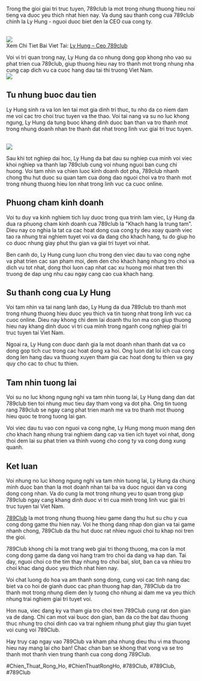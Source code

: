 <p>Trong the gioi giai tri truc tuyen, 789club la mot trong nhung thuong hieu noi tieng va duoc yeu thich nhat hien nay. Va dung sau thanh cong cua 789club chinh la Ly Hung - nguoi duoc biet den la CEO cua cong ty.</p><br><img src="https://789clubwin.org/wp-content/uploads/2025/04/logo-789club-300x252.png"></br>
Xem Chi Tiet Bai Viet Tai: <a href="https://789clubwin.org/ly-hung-ceo-789club/">Ly Hung – Ceo 789club</a><p>Voi vi tri quan trong nay, Ly Hung da co nhung dong gop khong nho vao su phat trien cua 789club, giup thuong hieu nay tro thanh mot trong nhung nha cung cap dich vu ca cuoc hang dau tai thi truong Viet Nam.<br><img src="https://789clubwin.org/wp-content/uploads/2025/04/Dang-Ky-789club-Huong-Dan-Chi-Tiet-Va-Don-Gian-Nhat-2025-150x150.png"></br><h2>Tu nhung buoc dau tien</h2><p>Ly Hung sinh ra va lon len tai mot gia dinh tri thuc, tu nho da co niem dam me voi cac tro choi truc tuyen va the thao. Voi tai nang va su no luc khong ngung, Ly Hung da tung buoc khang dinh duoc ban than va tro thanh mot trong nhung doanh nhan tre thanh dat nhat trong linh vuc giai tri truc tuyen.</p><br><img src="https://789clubwin.org/wp-content/uploads/2025/04/Dang-Ky-789club-Huong-Dan-Chi-Tiet-Va-Don-Gian-Nhat-2025-150x150.png"></br><p>Sau khi tot nghiep dai hoc, Ly Hung da bat dau su nghiep cua minh voi viec khoi nghiep va thanh lap 789club cung voi nhung nguoi ban cung chi huong. Voi tam nhin va chien luoc kinh doanh dot pha, 789club nhanh chong thu hut duoc su quan tam cua dong dao nguoi choi va tro thanh mot trong nhung thuong hieu lon nhat trong linh vuc ca cuoc online.<h2>Phuong cham kinh doanh</h2><p>Voi tu duy va kinh nghiem tich luy duoc trong qua trinh lam viec, Ly Hung da dua ra phuong cham kinh doanh cua 789club la "Khach hang la trung tam". Dieu nay co nghia la tat ca cac hoat dong cua cong ty deu xoay quanh viec tao ra nhung trai nghiem tuyet voi va da dang cho khach hang, tu do giup ho co duoc nhung giay phut thu gian va giai tri tuyet voi nhat.</p><p>Ben canh do, Ly Hung cung luon chu trong den viec dau tu vao cong nghe va phat trien cac san pham moi, dem den cho khach hang nhung tro choi va dich vu tot nhat, dong thoi luon cap nhat cac xu huong moi nhat tren thi truong de dap ung nhu cau ngay cang cao cua khach hang.<h2>Su thanh cong cua Ly Hung</h2><p>Voi tam nhin va tai nang lanh dao, Ly Hung da dua 789club tro thanh mot trong nhung thuong hieu duoc yeu thich va tin tuong nhat trong linh vuc ca cuoc online. Dieu nay khong chi dem lai doanh thu lon ma con giup thuong hieu nay khang dinh duoc vi tri cua minh trong nganh cong nghiep giai tri truc tuyen tai Viet Nam.</p><p>Ngoai ra, Ly Hung con duoc danh gia la mot doanh nhan thanh dat va co dong gop tich cuc trong cac hoat dong xa hoi. Ong luon dat loi ich cua cong dong len hang dau va thuong xuyen tham gia cac hoat dong tu thien va gay quy cho cac to chuc tu thien.</p><h2>Tam nhin tuong lai</h2><p>Voi su no luc khong ngung nghi va tam nhin tuong lai, Ly Hung dang dan dat 789club tien toi nhung muc tieu day tham vong va dot pha. Ong tin tuong rang 789club se ngay cang phat trien manh me va tro thanh mot thuong hieu quoc te trong tuong lai gan.</p><p>Voi viec dau tu vao con nguoi va cong nghe, Ly Hung mong muon mang den cho khach hang nhung trai nghiem dang cap va tien ich tuyet voi nhat, dong thoi dem lai su phat trien va thinh vuong cho cong ty va cong dong xung quanh.</p><h2>Ket luan</h2><p>Voi nhung no luc khong ngung nghi va tam nhin tuong lai, Ly Hung da chung minh duoc ban than la mot doanh nhan tai ba va duoc nguoi dan va cong dong cong nhan. Va do cung la mot trong nhung yeu to quan trong giup 789club ngay cang khang dinh duoc vi tri cua minh trong linh vuc giai tri truc tuyen tai Viet Nam.</p><p><a href="https://789clubwin.org/">789Club</a> la mot trong nhung thuong hieu game dang thu hut su chu y cua cong dong game thu hien nay. Voi he thong dang nhap don gian va tai game nhanh chong, 789Club da thu hut duoc rat nhieu nguoi choi tu khap noi tren the gioi.

789Club khong chi la mot trang web giai tri thong thuong, ma con la mot cong dong game da dang voi hang tram tro choi da dang va hap dan. Tai day, nguoi choi co the tim thay nhung tro choi bai, slot, ban ca va nhieu tro choi khac dang duoc yeu thich nhat hien nay.

Voi chat luong do hoa va am thanh song dong, cung voi cac tinh nang dac biet va co hoi de gianh duoc cac phan thuong hap dan, 789Club da tro thanh mot trong nhung diem den ly tuong cho nhung ai dam me va yeu thich nhung trai nghiem giai tri tuyet voi.

Hon nua, viec dang ky va tham gia tro choi tren 789Club cung rat don gian va de dang. Chi can mot vai buoc don gian, ban da co the bat dau thuong thuc nhung tro choi dinh cao va trai nghiem nhung phut giay thu gian tuyet voi cung voi 789Club.

Hay truy cap ngay vao 789Club va kham pha nhung dieu thu vi ma thuong hieu nay mang lai cho ban! Chac chan ban se khong that vong va se tro thanh mot thanh vien trung thanh cua cong dong 789Club.</p>
#Chien_Thuat_Rong_Ho, #ChienThuatRongHo, #789Club, #789Club, #789Club
